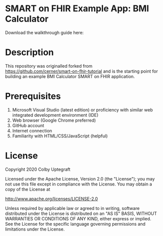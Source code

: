 # SMART on FHIR Example App: BMI Calculator
Download the walkthrough guide here: <insert link to walkthrough guide>

# Description
This repository was originalled forked from https://github.com/cerner/smart-on-fhir-tutorial and is the starting point for building an example BMI Calculator SMART on FHIR application.

# Prerequisites
1) Microsoft Visual Studio (latest edition) or proficiency with similar web integrated development environment (IDE) 
2) Web browser (Google Chrome preferred)
3) GitHub account
4) Internet connection
5) Familiarity with HTML/CSS/JavaScript (helpful)

# License
Copyright 2020 Colby Uptegraft

Licensed under the Apache License, Version 2.0 (the "License"); you may not use this file except in compliance with the License. You may obtain a copy of the License at

http://www.apache.org/licenses/LICENSE-2.0

Unless required by applicable law or agreed to in writing, software distributed under the License is distributed on an "AS IS" BASIS, WITHOUT WARRANTIES OR CONDITIONS OF ANY KIND, either express or implied. See the License for the specific language governing permissions and limitations under the License.
